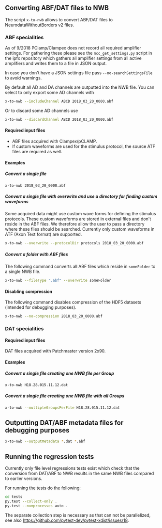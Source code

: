 ## Converting ABF/DAT files to NWB

The script `x-to-nwb` allows to convert ABF/DAT files to NeurodataWithoutBorders v2 files.

### ABF specialities

As of 9/2018 PClamp/Clampex does not record all required amplifier settings.
For gathering these please see the `mcc_get_settings.py` script in the ipfx
repository which gathers all amplifier settings from all active amplifiers and
writes them to a file in JSON output.

In case you don't have a JSON settings file pass `--no-searchSettingsFile` to avoid warnings.

By default all AD and DA channels are outputted into the NWB file. You can
select to only export some AD channels with

```sh
x-to-nwb --includeChannel ABCD 2018_03_20_0000.abf
```

Or to discard some AD channels use

```sh
x-to-nwb --discardChannel ABCD 2018_03_20_0000.abf
```

#### Required input files

- ABF files acquired with Clampex/pCLAMP.
- If custom waveforms are used for the stimulus protocol, the source ATF files are required as well.

#### Examples

##### Convert a single file

```sh
x-to-nwb 2018_03_20_0000.abf
```

##### Convert a single file with overwrite and use a directory for finding custom waveforms

Some acquired data might use custom wave forms for defining the stimulus
protocols. These custom waveforms are stored in external files and don't reside
in the ABF files. We therefore allow the user to pass a directory where
these files should be searched. Currently only custom waveforms in ATF (Axon
Text format) are supported.

```sh
x-to-nwb --overwrite --protocolDir protocols 2018_03_20_0000.abf
```

##### Convert a folder with ABF files

The following command converts all ABF files which reside in `someFolder` to a single NWB file.

```sh
x-to-nwb --fileType ".abf" --overwrite someFolder
```

#### Disabling compression

The following command disables compression of the HDF5 datasets (intended for debugging purposes).

```sh
x-to-nwb --no-compression 2018_03_20_0000.abf
```

### DAT specialities

#### Required input files

DAT files acquired with Patchmaster version 2x90.

#### Examples

##### Convert a single file creating one NWB file per Group

```sh
x-to-nwb H18.28.015.11.12.dat
```

##### Convert a single file creating one NWB file with all Groups

```sh
x-to-nwb --multipleGroupsPerFile H18.28.015.11.12.dat
```

## Outputting DAT/ABF metadata files for debugging purposes

```sh
x-to-nwb --outputMetadata *.dat *.abf
```

## Running the regression tests

Currently only file level regressions tests exist which check that the
conversion from DAT/ABF to NWB results in the same NWB files compared to earlier
versions.

For running the tests do the following:

```sh
cd tests
py.test --collect-only .
py.test --numprocesses auto .
```

The separate collection step is necessary as that can not be parallelized, see also
https://github.com/pytest-dev/pytest-xdist/issues/18.
